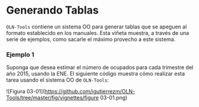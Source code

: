 Generando Tablas
================

``OLN-Tools`` contiene un sistema OO para generar tablas que se apeguen al formato establecido en los manuales. Esta viñeta muestra, a través de una serie de ejemplos, como sacarle el máximo provecho a este sistema.

### Ejemplo 1

Suponga que desea estimar el número de ocupados para cada trimestre del año 2015, usando la ENE. El siguiente código muestra cómo realizar esta tarea usando el sistema OO de ``OLN-Tools``:

![Figura 03-01](https://github.com/igutierrezm/OLN-Tools/tree/master/fig/vignettes/figure 03-01.png)

